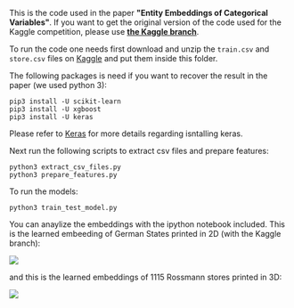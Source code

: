 This is the code used in the paper **"Entity Embeddings of Categorical Variables"**. If you want to get the original version of the code used for the Kaggle competition, please use [**the Kaggle branch**](https://github.com/entron/entity-embedding-rossmann/tree/kaggle).

To run the code one needs first download and unzip the `train.csv` and `store.csv` files on [Kaggle](https://www.kaggle.com/c/rossmann-store-sales/data) and put them inside this folder.

The following packages is need if you want to recover the result in the paper (we used python 3):

```
pip3 install -U scikit-learn
pip3 install -U xgboost
pip3 install -U keras
```
Please refer to [Keras](https://github.com/fchollet/keras) for more details regarding isntalling keras.

Next run the following scripts to extract csv files and prepare features:

```
python3 extract_csv_files.py
python3 prepare_features.py
``` 

To run the models:

```
python3 train_test_model.py
```

You can anaylize the embeddings with the ipython notebook included. This is the learned embeeding of German States printed in 2D (with the Kaggle branch):

[![](https://plot.ly/~entron/0/.png)](https://plot.ly/~entron/0.embed)

and this is the learned embeddings of 1115 Rossmann stores printed in 3D:

[![](https://plot.ly/~entron/2/.png)](https://plot.ly/~entron/2.embed)
